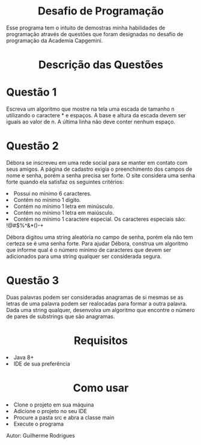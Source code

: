 <h1 align ="center">Desafio de Programação</h1>
<p align ="left">Esse programa tem o intuito de demostras minha habilidades de programação através de questões que foram designadas no desafio de programação da Academia Capgemini.  </p>
<h1 align ="center">Descrição das Questões</h1>
<h1 align ="left">Questão 1</h1>
<p align ="left">Escreva um algoritmo que mostre na tela uma escada de tamanho n utilizando o caractere * e espaços. A base e altura da escada devem ser iguais ao valor de n. A última linha não deve conter nenhum espaço.
</p>
<h1 align ="left">Questão 2</h1>
<p align = "left">Débora se inscreveu em uma rede social para se manter em contato com seus amigos. A página de cadastro exigia o preenchimento dos campos de nome e senha, porém a senha precisa ser forte. O site considera uma senha forte quando ela satisfaz os seguintes critérios:
</p>
<li>Possui no mínimo 6 caracteres.</li>
<li>Contém no mínimo 1 digito.</li>
<li>Contém no mínimo 1 letra em minúsculo.</li>
<li>Contém no mínimo 1 letra em maiúsculo.</li>
<li>Contém no mínimo 1 caractere especial. Os caracteres especiais são: !@#$%^&*()-+</li>
<p align = "left">Débora digitou uma string aleatória no campo de senha, porém ela não tem certeza se é uma senha forte. Para ajudar Débora, construa um algoritmo que informe qual é o número mínimo de caracteres que devem ser adicionados para uma string qualquer ser considerada segura.
</p>
<h1 align ="left">Questão 3</h1>
<p align = "left">Duas palavras podem ser consideradas anagramas de si mesmas se as letras de uma palavra podem ser realocadas para formar a outra palavra. Dada uma string qualquer, desenvolva um algoritmo que encontre o número de pares de substrings que são anagramas.
</p>
<h1 align ="center">Requisitos</h1>
<li>Java 8+</li>
<li>IDE de sua preferência</li>
<h1 align ="center">Como usar</h1>
<li>Clone o projeto em sua máquina</li>
<li>Adicione o projeto no seu IDE</li>
<li>Procure a pasta src e abra a classe main</li>
<li>Execute o programa</li>

<p>Autor: Guilherme Rodrigues</p>
